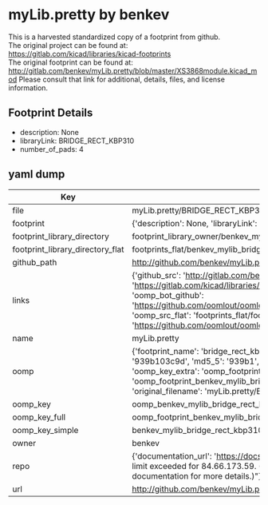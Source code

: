 # myLib.pretty by benkev  
This is a harvested standardized copy of a footprint from github.  
The original project can be found at:  
https://gitlab.com/kicad/libraries/kicad-footprints  
The original footprint can be found at:
http://gitlab.com/benkev/myLib.pretty/blob/master/XS3868module.kicad_mod
Please consult that link for additional, details, files, and license information.  
## Footprint Details
* description: None  
* libraryLink: BRIDGE_RECT_KBP310  
* number_of_pads: 4  
## yaml dump  
| Key | Value |  
| --- | --- |  
| file | myLib.pretty/BRIDGE_RECT_KBP310.kicad_mod |  
| footprint | {'description': None, 'libraryLink': 'BRIDGE_RECT_KBP310', 'number_of_pads': 4} |  
| footprint_library_directory | footprint_library_owner/benkev_myLib.pretty |  
| footprint_library_directory_flat | footprints_flat/benkev_mylib_bridge_rect_kbp310/working |  
| github_path | http://github.com/benkev/myLib.pretty/blob/master/BRIDGE_RECT_KBP310.kicad_mod |  
| links | {'github_src': 'http://gitlab.com/benkev/myLib.pretty/blob/master/XS3868module.kicad_mod', 'github_src_repo': 'https://gitlab.com/kicad/libraries/kicad-footprints', 'oomp_bot': 'footprints/benkev_mylib_bridge_rect_kbp310/working', 'oomp_bot_github': 'https://github.com/oomlout/oomlout_oomp_footprint_bot/tree/main/footprints/benkev_mylib_bridge_rect_kbp310/working', 'oomp_src_flat': 'footprints_flat/footprints_flat/benkev_mylib_bridge_rect_kbp310/working', 'oomp_src_flat_github': 'https://github.com/oomlout/oomlout_oomp_footprint_src/tree/main/footprints_flat/benkev_mylib_bridge_rect_kbp310/working'} |  
| name | myLib.pretty |  
| oomp | {'footprint_name': 'bridge_rect_kbp310', 'library_name': 'mylib', 'md5': '939b103c9d9e800124acab4cb3bb4c58', 'md5_10': '939b103c9d', 'md5_5': '939b1', 'md5_6': '939b10', 'oomp_key': 'oomp_benkev_mylib_bridge_rect_kbp310', 'oomp_key_extra': 'oomp_footprint_benkev_mylib_bridge_rect_kbp310', 'oomp_key_full': 'oomp_footprint_benkev_mylib_bridge_rect_kbp310_939b10', 'oomp_key_simple': 'benkev_mylib_bridge_rect_kbp310', 'original_filename': 'myLib.pretty/BRIDGE_RECT_KBP310.kicad_mod', 'owner_name': 'benkev'} |  
| oomp_key | oomp_benkev_mylib_bridge_rect_kbp310 |  
| oomp_key_full | oomp_footprint_benkev_mylib_bridge_rect_kbp310 |  
| oomp_key_simple | benkev_mylib_bridge_rect_kbp310 |  
| owner | benkev |  
| repo | {'documentation_url': 'https://docs.github.com/rest/overview/resources-in-the-rest-api#rate-limiting', 'message': "API rate limit exceeded for 84.66.173.59. (But here's the good news: Authenticated requests get a higher rate limit. Check out the documentation for more details.)"} |  
| url | http://github.com/benkev/myLib.pretty |  

